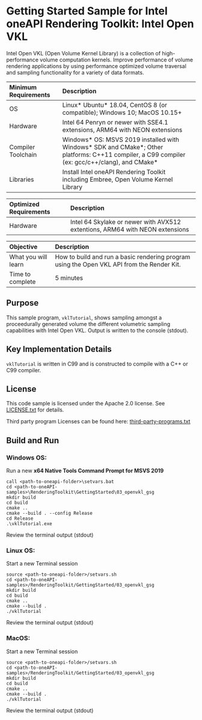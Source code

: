 # Getting Started Sample for Intel oneAPI Rendering Toolkit: Intel Open VKL

Intel Open VKL (Open Volume Kernel Library) is a collection of high-performance volume computation kernels. Improve performance of volume rendering applications by using performance optimized volume traversal and sampling functionality for a variety of data formats.

| Minimum Requirements              | Description
|:---                               |:---
| OS                                | Linux* Ubuntu* 18.04, CentOS 8 (or compatible); Windows 10; MacOS 10.15+
| Hardware                          | Intel 64 Penryn or newer with SSE4.1 extensions, ARM64 with NEON extensions
| Compiler Toolchain                | Windows* OS: MSVS 2019 installed with Windows* SDK and CMake*; Other platforms: C++11 compiler, a C99 compiler (ex: gcc/c++/clang), and CMake*
| Libraries                         | Install Intel oneAPI Rendering Toolkit including Embree, Open Volume Kernel Library

| Optimized Requirements            | Description
| :---                              | :---
| Hardware                          | Intel 64 Skylake or newer with AVX512 extentions, ARM64 with NEON extensions

| Objective                         | Description
|:---                               |:---
| What you will learn               | How to build and run a basic rendering program using the Open VKL API from the Render Kit.
| Time to complete                  | 5 minutes

## Purpose

This sample program, `vklTutorial`, shows sampling amongst a proceedurally generated volume the different volumetric sampling capabilities with Intel Open VKL. Output is written to the console (stdout).

## Key Implementation Details

`vklTutorial` is written in C99 and is constructed to compile with a C++ or C99 compiler.

## License

This code sample is licensed under the Apache 2.0 license. See
[LICENSE.txt](LICENSE.txt) for details.

Third party program Licenses can be found here: [third-party-programs.txt](https://github.com/oneapi-src/oneAPI-samples/blob/master/third-party-programs.txt)

## Build and Run

### Windows OS:

Run a new **x64 Native Tools Command Prompt for MSVS 2019**

```
call <path-to-oneapi-folder>\setvars.bat
cd <path-to-oneAPI-samples>\RenderingToolkit\GettingStarted\03_openvkl_gsg
mkdir build
cd build
cmake ..
cmake --build . --config Release
cd Release
.\vklTutorial.exe
```

Review the terminal output (stdout)


### Linux OS:

Start a new Terminal session
```
source <path-to-oneapi-folder>/setvars.sh
cd <path-to-oneAPI-samples>/RenderingToolkit/GettingStarted/03_openvkl_gsg
mkdir build
cd build
cmake ..
cmake --build .
./vklTutorial
```

Review the terminal output (stdout)


### MacOS:

Start a new Terminal session

```
source <path-to-oneapi-folder>/setvars.sh
cd <path-to-oneAPI-samples>/RenderingToolkit/GettingStarted/03_openvkl_gsg
mkdir build
cd build
cmake ..
cmake --build .
./vklTutorial
```

Review the terminal output (stdout)
